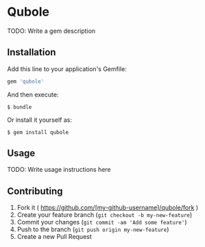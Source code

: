# Qubole

TODO: Write a gem description

## Installation

Add this line to your application's Gemfile:

```ruby
gem 'qubole'
```

And then execute:

    $ bundle

Or install it yourself as:

    $ gem install qubole

## Usage

TODO: Write usage instructions here

## Contributing

1. Fork it ( https://github.com/[my-github-username]/qubole/fork )
2. Create your feature branch (`git checkout -b my-new-feature`)
3. Commit your changes (`git commit -am 'Add some feature'`)
4. Push to the branch (`git push origin my-new-feature`)
5. Create a new Pull Request
